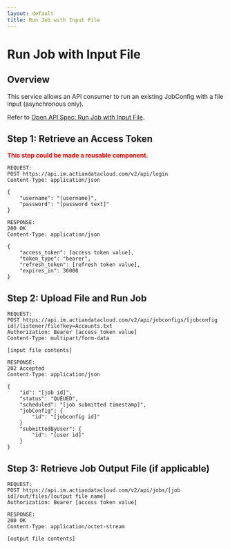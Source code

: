 ```yaml
---
layout: default
title: Run Job with Input File
---
```

# Run Job with Input File

## Overview

This service allows an API consumer to run an existing JobConfig with a file input (asynchronous only).

Refer to [Open API Spec: Run Job with Input File](https://console.im.actiandatacloud.com/apidocs/#/Job%20Execution/runJobConfigWithFile).

## Step 1: Retrieve an Access Token

**<font color="red">This step could be made a reusable component.</font>**

```
REQUEST:
POST https://api.im.actiandatacloud.com/v2/api/login
Content-Type: application/json

{
    "username": "[username]",
    "password": "[password text]"
}
```

```
RESPONSE:
200 OK
Content-Type: application/json

{
    "access_token": [access token value],
    "token_type": "bearer",
    "refresh_token": [refresh token value],
    "expires_in": 36000
}
```

## Step 2: Upload File and Run Job

```
REQUEST:
POST https://api.im.actiandatacloud.com/v2/api/jobconfigs/[jobconfig id]/listener/file?key=Accounts.txt
Authorization: Bearer [access token value]
Content-Type: multipart/form-data

[input file contents]
```

```
RESPONSE:
202 Accepted
Content-Type: application/json

{
    "id": "[job id]",
    "status": "QUEUED",
    "scheduled": "[job submitted timestamp]",
    "jobConfig": {
        "id": "[jobconfig id]"
    }
    "submittedByUser": {
        "id": "[user id]"
    }
}
```

## Step 3: Retrieve Job Output File (if applicable)

```
REQUEST:
POST https://api.im.actiandatacloud.com/v2/api/jobs/[job id]/out/files/[output file name]
Authorization: Bearer [access token value]
```

```
RESPONSE:
200 OK
Content-Type: application/octet-stream

[output file contents]
```
